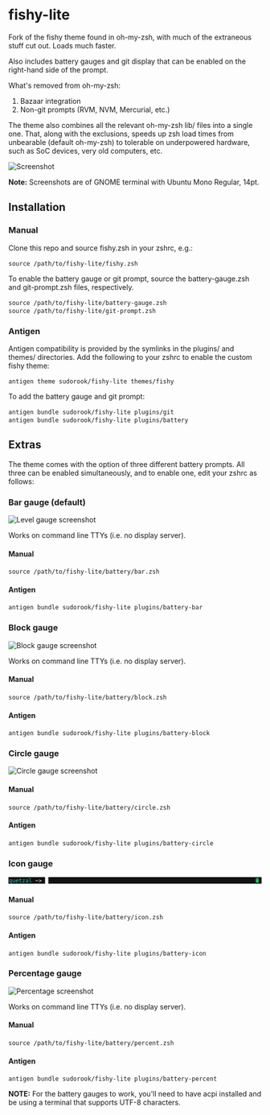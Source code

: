 # fishy-lite

Fork of the fishy theme found in oh-my-zsh, with much of the extraneous stuff
cut out. Loads much faster.

Also includes battery gauges and git display that can be enabled on the
right-hand side of the prompt.

What's removed from oh-my-zsh:

1. Bazaar integration
2. Non-git prompts (RVM, NVM, Mercurial, etc.)

The theme also combines all the relevant oh-my-zsh lib/ files into a single
one. That, along with the exclusions, speeds up zsh load times from unbearable
(default oh-my-zsh) to tolerable on underpowered hardware, such as SoC devices,
very old computers, etc.

![Screenshot](assets/theme.png)

**Note:** Screenshots are of GNOME terminal with Ubuntu Mono Regular, 14pt.


## Installation 

### Manual

Clone this repo and source fishy.zsh in your zshrc, e.g.:
```
source /path/to/fishy-lite/fishy.zsh
```

To enable the battery gauge or git prompt, source the battery-gauge.zsh and
git-prompt.zsh files, respectively.
```
source /path/to/fishy-lite/battery-gauge.zsh
source /path/to/fishy-lite/git-prompt.zsh
```

### Antigen

Antigen compatibility is provided by the symlinks in the plugins/ and themes/
directories. Add the following to your zshrc to enable the custom fishy theme:
```
antigen theme sudorook/fishy-lite themes/fishy
```

To add the battery gauge and git prompt:
```
antigen bundle sudorook/fishy-lite plugins/git
antigen bundle sudorook/fishy-lite plugins/battery
```


## Extras

The theme comes with the option of three different battery prompts. All three
can be enabled simultaneously, and to enable one, edit your zshrc as follows:

### Bar gauge (default)

![Level gauge screenshot](assets/bar.png)

Works on command line TTYs (i.e. no display server).

#### Manual
```
source /path/to/fishy-lite/battery/bar.zsh
```

#### Antigen
```
antigen bundle sudorook/fishy-lite plugins/battery-bar
```

### Block gauge

![Block gauge screenshot](assets/block.png)

Works on command line TTYs (i.e. no display server).

#### Manual
```
source /path/to/fishy-lite/battery/block.zsh
```

#### Antigen
```
antigen bundle sudorook/fishy-lite plugins/battery-block
```

### Circle gauge

![Circle gauge screenshot](assets/circle.png)

#### Manual
```
source /path/to/fishy-lite/battery/circle.zsh
```

#### Antigen
```
antigen bundle sudorook/fishy-lite plugins/battery-circle
```

### Icon gauge

![Percentage screenshot](assets/icon.png)

#### Manual
```
source /path/to/fishy-lite/battery/icon.zsh
```

#### Antigen
```
antigen bundle sudorook/fishy-lite plugins/battery-icon
```

### Percentage gauge

![Percentage screenshot](assets/percent.png)

Works on command line TTYs (i.e. no display server).

#### Manual
```
source /path/to/fishy-lite/battery/percent.zsh
```

#### Antigen
```
antigen bundle sudorook/fishy-lite plugins/battery-percent
```

**NOTE:** For the battery gauges to work, you'll need to have acpi installed
and be using a terminal that supports UTF-8 characters.
